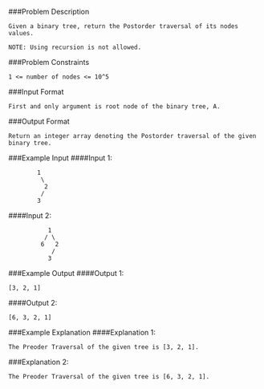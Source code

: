 ###Problem Description
```
Given a binary tree, return the Postorder traversal of its nodes values.

NOTE: Using recursion is not allowed.
```


###Problem Constraints
```
1 <= number of nodes <= 10^5
```


###Input Format
```
First and only argument is root node of the binary tree, A.
```


###Output Format
```
Return an integer array denoting the Postorder traversal of the given binary tree.
```


###Example Input
####Input 1:

```
        1
         \
          2
         /
        3
```
####Input 2:

```
           1
          / \
         6   2
            /
           3
```

###Example Output
####Output 1:

```
[3, 2, 1]
```
####Output 2:

```
[6, 3, 2, 1]
```


###Example Explanation
####Explanation 1:

```
The Preoder Traversal of the given tree is [3, 2, 1].
```
###Explanation 2:

```
The Preoder Traversal of the given tree is [6, 3, 2, 1].
```